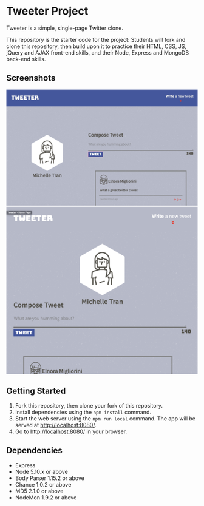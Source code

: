 # Tweeter Project

Tweeter is a simple, single-page Twitter clone.

This repository is the starter code for the project: Students will fork and clone this repository, then build upon it to practice their HTML, CSS, JS, jQuery and AJAX front-end skills, and their Node, Express and MongoDB back-end skills.

## Screenshots
!["Screenshot of Desktop view](https://github.com/emtrann/tweeter/blob/master/docs/desktop-view.png?raw=true)
!["Screenshot of Tablet view](https://github.com/emtrann/tweeter/blob/master/docs/tablet-view.png?raw=true)

## Getting Started

1. Fork this repository, then clone your fork of this repository.
2. Install dependencies using the `npm install` command.
3. Start the web server using the `npm run local` command. The app will be served at <http://localhost:8080/>.
4. Go to <http://localhost:8080/> in your browser.

## Dependencies

- Express
- Node 5.10.x or above
- Body Parser 1.15.2 or above
- Chance 1.0.2 or above
- MD5 2.1.0 or above
- NodeMon 1.9.2 or above